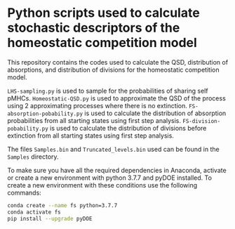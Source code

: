 # Python scripts used to calculate stochastic descriptors of the homeostatic competition model 

This repository contains the codes used to calculate the QSD, distribution of absorptions, and distribution of divisions for the homeostatic competition model.

`LHS-sampling.py` is used to sample for the probabilities of sharing self pMHCs. `Homeostatic-QSD.py` is used to approximate the QSD of the process using 2 approximating processes where there is no extinction. `FS-absorption-pobability.py` is used to calculate the distribution of absorption probabilities from all starting states using first step analysis. `FS-division-pobability.py` is used to calculate the distribution of divisions before extinction from all starting states using first step analysis.

The files `Samples.bin` and `Truncated_levels.bin` used can be found in the `Samples` directory.

To make sure you have all the required dependencies in Anaconda, activate or create a new environment with python 3.7.7 and pyDOE installed. To create a new environment with these conditions use the following commands:

```bash
conda create --name fs python=3.7.7
conda activate fs
pip install --upgrade pyDOE
```
